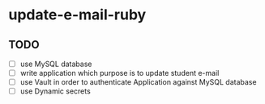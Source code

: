 # update-e-mail-ruby

## TODO
- [ ] use MySQL database
- [ ] write application which purpose is to update student e-mail
- [ ] use Vault in order to authenticate Application against MySQL database
- [ ] use Dynamic secrets
